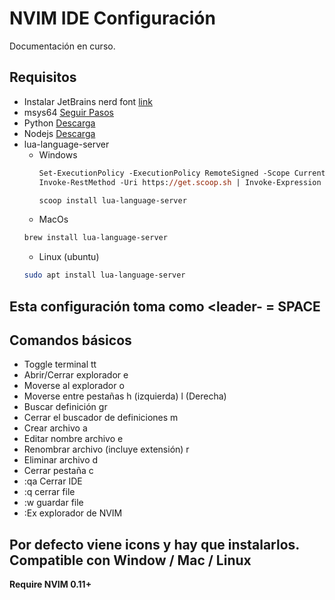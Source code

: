 # NVIM IDE Configuración

Documentación en curso.

## Requisitos
- Instalar  JetBrains nerd font [link](https://github.com/ryanoasis/nerd-fonts/releases/download/v3.4.0/JetBrainsMono.zip)
- msys64 [Seguir Pasos](https://www.msys2.org/)
- Python [Descarga](https://www.python.org/downloads/)
- Nodejs [Descarga](https://nodejs.org/es/download)
- lua-language-server
  - Windows
    ```ps
    Set-ExecutionPolicy -ExecutionPolicy RemoteSigned -Scope CurrentUser
    Invoke-RestMethod -Uri https://get.scoop.sh | Invoke-Expression
    ```
    ```ps
    scoop install lua-language-server
    ```
  - MacOs
  ```zsh
  brew install lua-language-server
  ```
  - Linux (ubuntu)
  ```bash
  sudo apt install lua-language-server

  ```


## Esta configuración toma como <leader- = SPACE


## Comandos básicos

- Toggle terminal  <leader>tt
- Abrir/Cerrar explorador <leader>e
- Moverse al explorador <leader>o
- Moverse entre pestañas <shift>h (izquierda) <shift>l (Derecha)
- Buscar definición gr
- Cerrar el buscador de definiciones <leader>m
- Crear archivo a
- Editar nombre archivo e
- Renombrar archivo (incluye extensión) r
- Eliminar archivo d
- Cerrar pestaña <leader>c
- :qa Cerrar IDE
- :q cerrar file
- :w guardar file
- :Ex  explorador de NVIM




## Por defecto viene icons y hay que instalarlos. Compatible con Window / Mac / Linux
**Require NVIM 0.11+**
